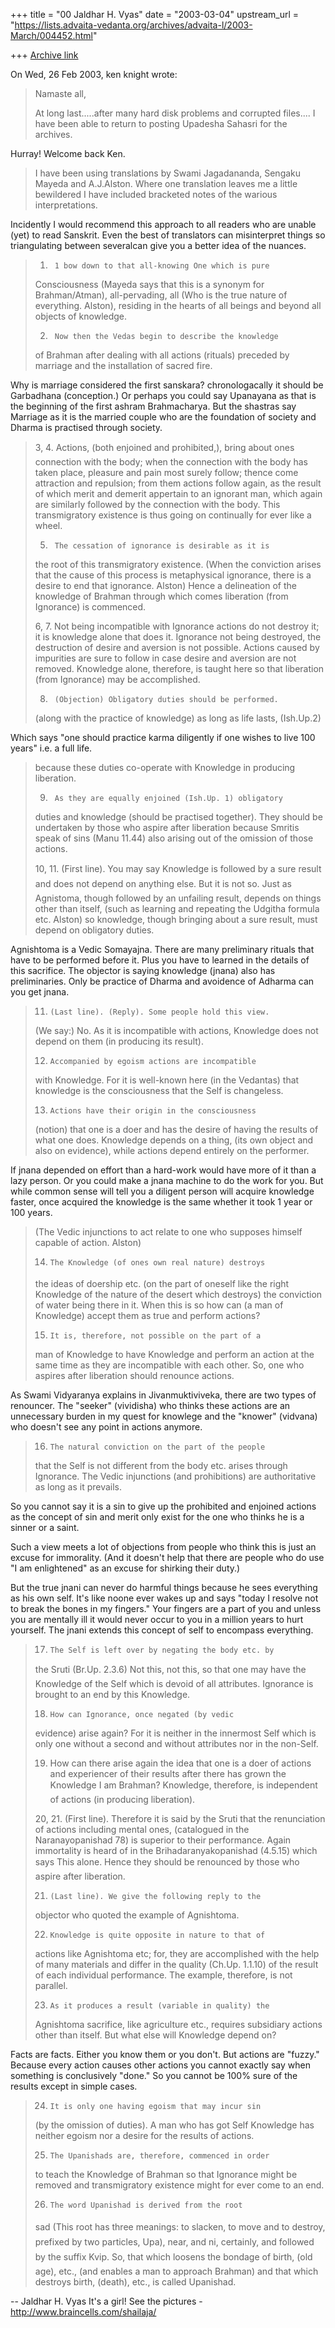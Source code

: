 +++
title = "00 Jaldhar H. Vyas"
date = "2003-03-04"
upstream_url = "https://lists.advaita-vedanta.org/archives/advaita-l/2003-March/004452.html"

+++
[Archive link](https://lists.advaita-vedanta.org/archives/advaita-l/2003-March/004452.html)

On Wed, 26 Feb 2003, ken knight wrote:

> Namaste all,
>
> At long last.....after many hard disk problems and
> corrupted files.... I have been able to return to
> posting Upadesha Sahasri for the archives.

Hurray!  Welcome back Ken.

> I have been using translations by Swami Jagadananda,
> Sengaku Mayeda and A.J.Alston. Where one translation
> leaves me a little bewildered I have included
> bracketed notes of the warious interpretations.

Incidently I would recommend this approach to all readers who are unable
(yet) to read Sanskrit.  Even the best of translators can misinterpret
things so triangulating between severalcan give you a better idea of the
nuances.
>
>
> 1.      1 bow down to that all-knowing One which is pure
> Consciousness (Mayeda says that this is a synonym for
> Brahman/Atman), all-pervading, all (Who is the true
> nature of everything. Alston), residing in the hearts
> of all beings and beyond all objects of knowledge.
>
> 2.      Now then the Vedas begin to describe the knowledge
> of Brahman after dealing with all actions (rituals)
> preceded by marriage and the installation of sacred
> fire.
>

Why is marriage considered the first sanskara? chronologacally it should
be Garbadhana (conception.)  Or perhaps you could say Upanayana as that is
the beginning of the first ashram Brahmacharya.  But the shastras say
Marriage as it is the married couple who are the foundation of society and
Dharma is practised through society.

>
> 3, 4. Actions, (both enjoined and prohibited,), bring
> about ones connection with the body; when the
> connection with the body has taken place, pleasure and
> pain most surely follow; thence come attraction and
> repulsion; from them actions follow again, as the
> result of which merit and demerit appertain to an
> ignorant man, which again are similarly followed by
> the connection with the body. This transmigratory
> existence is thus going on continually for ever like a
> wheel.
>
> 5.      The cessation of ignorance is desirable as it is
> the root of this transmigratory existence.
> (When the conviction arises that the cause of this
> process is metaphysical ignorance, there is a desire
> to end that ignorance. Alston) Hence a delineation of
> the knowledge of Brahman through which comes
> liberation (from Ignorance) is commenced.
>
> 6, 7. Not being incompatible with Ignorance actions do
> not destroy it; it is knowledge alone that does it.
> Ignorance not being destroyed, the destruction of
> desire and aversion is not possible. Actions caused by
> impurities are sure to follow in case desire and
> aversion are not removed. Knowledge alone, therefore,
> is taught here so that liberation (from Ignorance) may
> be accomplished.
>
> 8.      (Objection) Obligatory duties should be performed.
> (along with the practice of knowledge) as long as life
> lasts, (Ish.Up.2)

Which says "one should practice karma diligently if one wishes to live 100
years"  i.e. a full life.

> because these duties co-operate with
> Knowledge in producing liberation.
>
> 9.      As they are equally enjoined (Ish.Up. 1) obligatory
> duties and knowledge (should be practised together).
> They should be undertaken by those who aspire after
> liberation because Smritis speak of sins (Manu 11.44)
> also arising out of the omission of those actions.
>
> 10, 11. (First line). You may say Knowledge is
> followed by a sure result and does not depend on
> anything else.  But it is not so. Just as Agnistoma,
> though followed by an unfailing result, depends on
> things other than itself, (such as learning and
> repeating the Udgitha formula etc. Alston) so
> knowledge, though bringing about a sure result, must
> depend on obligatory duties.
>

Agnishtoma is a Vedic Somayajna.  There are many preliminary rituals that
have to be performed before it.  Plus you have to learned in the details
of this sacrifice.  The objector is saying knowledge (jnana) also has
preliminaries.  Only be practice of Dharma and avoidence of Adharma can
you get jnana.


> 11.     (Last line). (Reply). Some people hold this view.
> (We say:) No. As it is incompatible with actions,
> Knowledge does not depend on them (in producing its
> result).
>
> 12.     Accompanied by egoism actions are incompatible
> with Knowledge. For it is well-known here (in the
> Vedantas) that knowledge is the consciousness that the
> Self is changeless.
>
> 13.     Actions have their origin in the consciousness
> (notion) that one is a doer and has the desire of
> having the results of what one does. Knowledge depends
> on a thing, (its own object and also on evidence),
> while actions depend entirely on the performer.

If jnana depended on effort than a hard-work would have more of it than a
lazy person.  Or you could make a jnana machine to do the work for you.
But while common sense will tell you a diligent person will acquire
knowledge faster, once acquired the knowledge is the same whether it took
1 year or 100 years.

>  (The
> Vedic injunctions to act relate to one who supposes
> himself capable of action. Alston)
>
> 14.     The Knowledge (of ones own real nature) destroys
> the ideas of doership etc. (on the part of oneself
> like the right Knowledge of the nature of the desert
> which destroys) the conviction of water being there in
> it. When this is so how can (a man of Knowledge)
> accept them as true and perform actions?
>
> 15.     It is, therefore, not possible on the part of a
> man of Knowledge to have Knowledge and perform an
> action at the same time as they are incompatible with
> each other. So, one who aspires after liberation
> should renounce actions.
>

As Swami Vidyaranya explains in Jivanmuktiviveka, there are two types of
renouncer.  The "seeker" (vividisha) who thinks these actions are an
unnecessary burden in my quest for knowlege and the "knower" (vidvana) who
doesn't see any point in actions anymore.


> 16.     The natural conviction on the part of the people
> that the Self is not different from the body etc.
> arises through Ignorance. The Vedic injunctions (and
> prohibitions) are authoritative as long as it
> prevails.
>

So you cannot say it is a sin to give up the prohibited and enjoined
actions as the concept of sin and merit only exist for the one who thinks
he is a sinner or a saint.

Such a view meets a lot of objections from people who think this is just
an excuse for immorality.  (And it doesn't help that there are people who
do use "I am enlightened" as an excuse for shirking their duty.)

But the true jnani can never do harmful things because he sees everything
as his own self.  It's like noone ever wakes up and says "today I resolve
not to break the bones in my fingers."  Your fingers are a part of you and
unless you are mentally ill it would never occur to you in a million years
to hurt yourself.  The jnani extends this concept of self to encompass
everything.


> 17.     The Self is left over by negating the body etc. by
> the Sruti (Br.Up. 2.3.6) Not this, not this, so that
> one may have the Knowledge of the Self which is devoid
> of all attributes. Ignorance is brought to an end by
> this Knowledge.
>
> 18.     How can Ignorance, once negated (by vedic
> evidence) arise again? For it is neither in the
> innermost Self which is only one without a second and
> without attributes nor in the non-Self.
>
> 19. How can there arise again the idea that one is a
> doer of actions and experiencer of their results after
> there has grown the Knowledge I am Brahman?
> Knowledge, therefore, is independent of actions (in
> producing liberation).
>
> 20, 21. (First line). Therefore it is said by the
> Sruti that the renunciation of actions including
> mental ones, (catalogued in the Naranayopanishad 78)
> is superior to their performance. Again immortality is
> heard of in the Brihadaranyakopanishad (4.5.15) which
> says This alone. Hence they should be renounced by
> those who aspire after liberation.
>
> 21.     (Last line). We give the following reply to the
> objector who quoted the example of Agnishtoma.
>
> 22.     Knowledge is quite opposite in nature to that of
> actions like Agnishtoma etc; for, they are
> accomplished with the help of many materials and
> differ in the quality (Ch.Up. 1.1.10) of the result of
> each individual performance. The example, therefore,
> is not parallel.
>
> 23.     As it produces a result (variable in quality) the
> Agnishtoma sacrifice, like agriculture etc., requires
> subsidiary actions other than itself. But what else
> will Knowledge depend on?
>

Facts are facts.  Either you know them or you don't.  But actions are
"fuzzy." Because every action causes other actions you cannot exactly say
when something is conclusively "done."  So you cannot be 100% sure of the
results except in simple cases.

> 24.     It is only one having egoism that may incur sin
> (by the omission of duties). A man who has got Self
> Knowledge has neither egoism nor a desire for the
> results of actions.
>
> 25.     The Upanishads are, therefore, commenced in order
> to teach the Knowledge of Brahman so that Ignorance
> might be removed and transmigratory existence might
> for ever come to an end.
>
> 26.     The word Upanishad is derived from the root
> sad (This root has three meanings: to slacken, to
> move and to destroy, prefixed by two particles, Upa),
> near, and ni, certainly, and followed by the suffix
> Kvip. So, that which loosens the bondage of birth,
> (old age), etc., (and enables a man to approach
> Brahman) and that which destroys birth, (death), etc.,
> is called Upanishad.
>

--
Jaldhar H. Vyas <jaldhar at braincells.com>
It's a girl! See the pictures - http://www.braincells.com/shailaja/

